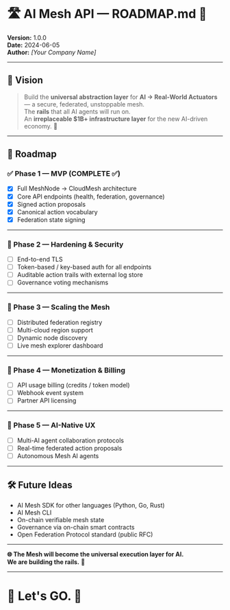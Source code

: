 # 🛣️ AI Mesh API — ROADMAP.md 🚀

**Version:** 1.0.0  
**Date:** 2024-06-05  
**Author:** *[Your Company Name]*

---

## 🚀 Vision

> Build the **universal abstraction layer** for **AI → Real-World Actuators** — a secure, federated, unstoppable mesh.  
> The **rails** that all AI agents will run on.  
> An **irreplaceable $1B+ infrastructure layer** for the new AI-driven economy. 🚀

---

## 🎯 Roadmap

### ✅ Phase 1 — MVP (COMPLETE ✅)

- [x] Full MeshNode → CloudMesh architecture
- [x] Core API endpoints (health, federation, governance)
- [x] Signed action proposals
- [x] Canonical action vocabulary
- [x] Federation state signing

---

### 🚀 Phase 2 — Hardening & Security

- [ ] End-to-end TLS
- [ ] Token-based / key-based auth for all endpoints
- [ ] Auditable action trails with external log store
- [ ] Governance voting mechanisms

---

### 🚀 Phase 3 — Scaling the Mesh

- [ ] Distributed federation registry
- [ ] Multi-cloud region support
- [ ] Dynamic node discovery
- [ ] Live mesh explorer dashboard

---

### 🚀 Phase 4 — Monetization & Billing

- [ ] API usage billing (credits / token model)
- [ ] Webhook event system
- [ ] Partner API licensing

---

### 🚀 Phase 5 — AI-Native UX

- [ ] Multi-AI agent collaboration protocols
- [ ] Real-time federated action proposals
- [ ] Autonomous Mesh AI agents

---

## 🛠️ Future Ideas

- AI Mesh SDK for other languages (Python, Go, Rust)
- AI Mesh CLI
- On-chain verifiable mesh state
- Governance via on-chain smart contracts
- Open Federation Protocol standard (public RFC)

---

**🌐 The Mesh will become the universal execution layer for AI.**  
**We are building the rails.** 🚀

---

# 🚀 Let's GO. 🚀
